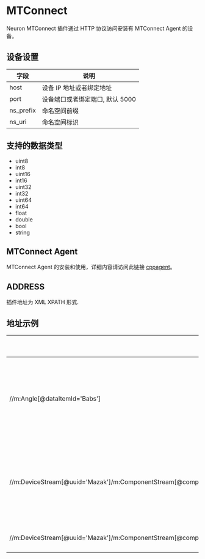# MTConnect

Neuron MTConnect 插件通过 HTTP 协议访问安装有 MTConnect Agent 的设备。

## 设备设置

| 字段      | 说明                            |
| --------- | ------------------------------- |
| host      | 设备 IP 地址或者绑定地址        |
| port      | 设备端口或者绑定端口, 默认 5000 |
| ns_prefix | 命名空间前缀                    |
| ns_uri    | 命名空间标识                    |

## 支持的数据类型

* uint8
* int8
* uint16
* int16
* uint32
* int32
* uint64
* int64
* float
* double
* bool
* string

## MTConnect Agent 
MTConnect Agent 的安装和使用，详细内容请访问此链接 [cppagent](https://github.com/mtconnect/cppagent)。

## ADDRESS
插件地址为 XML XPATH 形式.

## 地址示例

| 地址                                                                                                                               | 数据类型 | 说明                |
| ---------------------------------------------------------------------------------------------------------------------------------- | -------- | ------------------- |
| //m:Angle[@dataItemId='Babs']                                                                                                      | float    | 旋转轴 B 绝对值角度 |
| //m:DeviceStream[@uuid='Mazak']/m:ComponentStream[@componentId='LYI1']/m:Samples/m:Position[@dataItemId='LYI1actm']                | double   | 线性轴 Y 的机械坐标 |
| //m:DeviceStream[@uuid='Mazak']/m:ComponentStream[@componentId='Lct1']/m:Events/m:InputOutputSignal[@dataItemId='LPlcMonitorIO_1'] | bit      | IO 信号             |

